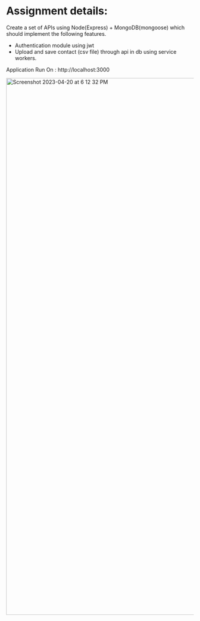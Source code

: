# Assignment details:

Create a set of APIs using Node(Express) + MongoDB(mongoose) which should implement
the following features.

- Authentication module using jwt
- Upload and save contact (csv file) through api in db using service workers.


Application Run On : http://localhost:3000

<img width="1440" alt="Screenshot 2023-04-20 at 6 12 32 PM" src="https://user-images.githubusercontent.com/107810689/233404655-fc5e51e5-d23d-48d1-88a9-c125823f5138.png">




